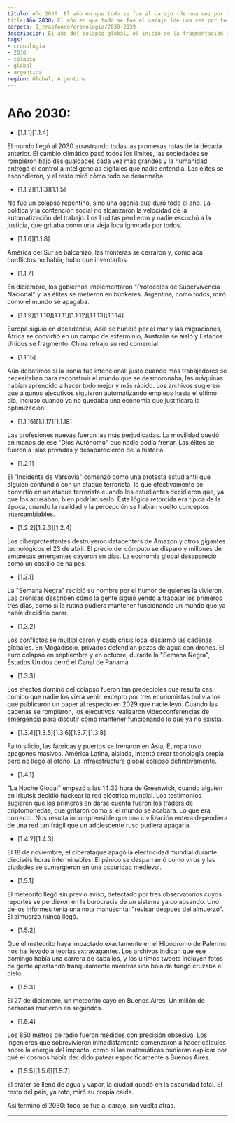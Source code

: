 ```yaml
---
titulo: Año 2030: El año en que todo se fue al carajo (de una vez por todas y para siempre).
title:Año 2030: El año en que todo se fue al carajo (de una vez por todas y para siempre).
carpeta: 1_trasfondo/cronologia/2030-2039
descripcion: El año del colapso global, el inicio de la fragmentación y el impacto del meteorito en Buenos Aires.
tags:
- cronologia
- 2030
- colapso
- global
- argentina
region: Global, Argentina
---
```



# Año 2030:

- [1.1.1][1.1.4]

El mundo llegó al 2030 arrastrando todas las promesas rotas de la década anterior. El cambio climático pasó todos los límites, las sociedades se rompieron bajo desigualdades cada vez más grandes y la humanidad entregó el control a inteligencias digitales que nadie entendía. Las élites se escondieron, y el resto miró cómo todo se desarmaba.

- [1.1.2][1.1.3][1.1.5]

No fue un colapso repentino, sino una agonía que duró todo el año. La política y la contención social no alcanzaron la velocidad de la automatización del trabajo. Los Luditas perdieron y nadie escuchó a la justicia, que gritaba como una vieja loca ignorada por todos.

- [1.1.6][1.1.8]

América del Sur se balcanizó, las fronteras se cerraron y, como acá conflictos no había, hubo que inventarlos.

- [1.1.7]

En diciembre, los gobiernos implementaron "Protocolos de Supervivencia Nacional" y las élites se metieron en búnkeres. Argentina, como todos, miró cómo el mundo se apagaba.

- [1.1.9][1.1.10][1.1.11][1.1.12][1.1.13][1.1.14]

Europa siguió en decadencia, Asia se hundió por el mar y las migraciones, África se convirtió en un campo de exterminio, Australia se aisló y Estados Unidos se fragmentó. China retrajo su red comercial.

- [1.1.15]

Aún debatimos si la ironía fue intencional: justo cuando más trabajadores se necesitaban para reconstruir el mundo que se desmoronaba, las máquinas habían aprendido a hacer todo mejor y más rápido. Los archivos sugieren que algunos ejecutivos siguieron automatizando empleos hasta el último día, incluso cuando ya no quedaba una economía que justificara la optimización.

- [1.1.16][1.1.17][1.1.18]

Las profesiones nuevas fueron las más perjudicadas. La movilidad quedó en manos de ese "Dios Autónomo" que nadie podía frenar. Las élites se fueron a islas privadas y desaparecieron de la historia.

- [1.2.1]

El "Incidente de Varsovia" comenzó como una protesta estudiantil que alguien confundió con un ataque terrorista, lo que efectivamente se convirtió en un ataque terrorista cuando los estudiantes decidieron que, ya que los acusaban, bien podrían serlo. Esta lógica retorcida era típica de la época, cuando la realidad y la percepción se habían vuelto conceptos intercambiables.

- [1.2.2][1.2.3][1.2.4]

Los ciberprotestantes destruyeron datacenters de Amazon y otros gigantes tecnológicos el 23 de abril. El precio del cómputo se disparó y millones de empresas emergentes cayeron en días. La economía global desapareció como un castillo de naipes.

- [1.3.1]

La "Semana Negra" recibió su nombre por el humor de quienes la vivieron. Las crónicas describen cómo la gente siguió yendo a trabajar los primeros tres días, como si la rutina pudiera mantener funcionando un mundo que ya había decidido parar.

- [1.3.2]

Los conflictos se multiplicaron y cada crisis local desarmó las cadenas globales. En Mogadiscio, privados defendían pozos de agua con drones. El euro colapsó en septiembre y en octubre, durante la "Semana Negra", Estados Unidos cerró el Canal de Panamá.

- [1.3.3]

Los efectos dominó del colapso fueron tan predecibles que resulta casi cómico que nadie los viera venir, excepto por tres economistas bolivianos que publicaron un paper al respecto en 2029 que nadie leyó. Cuando las cadenas se rompieron, los ejecutivos realizaron videoconferencias de emergencia para discutir cómo mantener funcionando lo que ya no existía.

- [1.3.4][1.3.5][1.3.6][1.3.7][1.3.8]

Faltó silicio, las fábricas y puertos se frenaron en Asia, Europa tuvo apagones masivos. América Latina, aislada, intentó crear tecnología propia pero no llegó al otoño. La infraestructura global colapsó definitivamente.

- [1.4.1]

"La Noche Global" empezó a las 14:32 hora de Greenwich, cuando alguien en Irkutsk decidió hackear la red eléctrica mundial. Los testimonios sugieren que los primeros en darse cuenta fueron los traders de criptomonedas, que gritaron como si el mundo se acabara. Lo que era correcto. Nos resulta incomprensible que una civilización entera dependiera de una red tan frágil que un adolescente ruso pudiera apagarla.

- [1.4.2][1.4.3]

El 18 de noviembre, el ciberataque apagó la electricidad mundial durante dieciséis horas interminables. El pánico se desparramó como virus y las ciudades se sumergieron en una oscuridad medieval.

- [1.5.1]

El meteorito llegó sin previo aviso, detectado por tres observatorios cuyos reportes se perdieron en la burocracia de un sistema ya colapsando. Uno de los informes tenía una nota manuscrita: "revisar después del almuerzo". El almuerzo nunca llegó.

- [1.5.2]

Que el meteorito haya impactado exactamente en el Hipódromo de Palermo nos ha llevado a teorías extravagantes. Los archivos indican que ese domingo había una carrera de caballos, y los últimos tweets incluyen fotos de gente apostando tranquilamente mientras una bola de fuego cruzaba el cielo.

- [1.5.3]

El 27 de diciembre, un meteorito cayó en Buenos Aires. Un millón de personas murieron en segundos.

- [1.5.4]

Los 850 metros de radio fueron medidos con precisión obsesiva. Los ingenieros que sobrevivieron inmediatamente comenzaron a hacer cálculos sobre la energía del impacto, como si las matemáticas pudieran explicar por qué el cosmos había decidido patear específicamente a Buenos Aires.

- [1.5.5][1.5.6][1.5.7]

El cráter se llenó de agua y vapor, la ciudad quedó en la oscuridad total. El resto del país, ya roto, miró su propia caída.

Así terminó el 2030: todo se fue al carajo, sin vuelta atrás.

---

